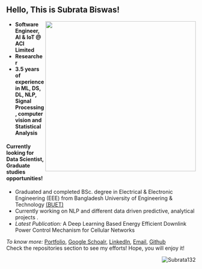 ## Hello, This is Subrata Biswas!

[<img align="right" width="400" src="https://github-readme-stats.vercel.app/api?username=Subrata132&show_icons=true"/>](https://github.com/Subrata132/)



- **Software Engineer, AI & IoT @ ACI Limited**
- **Researcher**
- **3.5 years of experience in ML, DS, DL, NLP, Signal Processing, computer vision and Statistical Analysis**
#### Currently looking for Data Scientist, Graduate studies opportunities!
- Graduated and completed BSc. degree in Electrical & Electronic Engineering (EEE) from Bangladesh University of Engineering & Technology [(BUET)](https://eee.buet.ac.bd/)
- Currently working on NLP and different data driven predictive, analytical projects .
- *Latest Publication:* A Deep Learning Based Energy Efficient Downlink Power Control Mechanism for Cellular Networks


*To know more:*  [Portfolio](https://sites.google.com/view/subrata-biswwas/home?authuser=0), [Google Schoalr](https://scholar.google.com/citations?hl=en&view_op=list_works&authuser=2&gmla=AJsN-F7UXHbYyazAJb1_4UZxO5JafdWG3FqUdMnM0b8Ftthz2wD8XJlEXayMcfay9KN-dDQmD2Kh-Sy5izDdw30Al0g_5IKlag&user=xuMQYBgAAAAJ), [LinkedIn](https://www.linkedin.com/in/subrata-biswas-433247142/), [Email](mailto:subrata.buet.eee@gmail.com), [Github](https://github.com/Subrata132/)
<br/>
Check the repositories section to see my efforts! Hope, you will enjoy it!
<br/>
<p><img align='right' src="https://komarev.com/ghpvc/?username=Subrata132" alt="Subrata132" /> </p>
